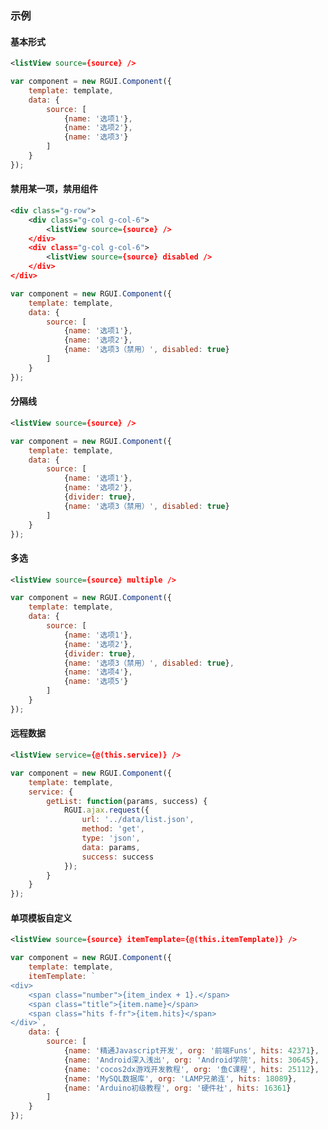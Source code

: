 ### 示例
#### 基本形式

<div class="m-example"></div>

```xml
<listView source={source} />
```

```javascript
var component = new RGUI.Component({
    template: template,
    data: {
        source: [
            {name: '选项1'},
            {name: '选项2'},
            {name: '选项3'}
        ]
    }
});
```

#### 禁用某一项，禁用组件

<div class="m-example"></div>

```xml
<div class="g-row">
    <div class="g-col g-col-6">
        <listView source={source} />
    </div>
    <div class="g-col g-col-6">
        <listView source={source} disabled />
    </div>
</div>
```

```javascript
var component = new RGUI.Component({
    template: template,
    data: {
        source: [
            {name: '选项1'},
            {name: '选项2'},
            {name: '选项3（禁用）', disabled: true}
        ]
    }
});
```

#### 分隔线

<div class="m-example"></div>

```xml
<listView source={source} />
```

```javascript
var component = new RGUI.Component({
    template: template,
    data: {
        source: [
            {name: '选项1'},
            {name: '选项2'},
            {divider: true},
            {name: '选项3（禁用）', disabled: true}
        ]
    }
});
```

#### 多选

<div class="m-example"></div>

```xml
<listView source={source} multiple />
```

```javascript
var component = new RGUI.Component({
    template: template,
    data: {
        source: [
            {name: '选项1'},
            {name: '选项2'},
            {divider: true},
            {name: '选项3（禁用）', disabled: true},
            {name: '选项4'},
            {name: '选项5'}
        ]
    }
});
```

#### 远程数据

<div class="m-example"></div>

```xml
<listView service={@(this.service)} />
```

```javascript
var component = new RGUI.Component({
    template: template,
    service: {
        getList: function(params, success) {
            RGUI.ajax.request({
                url: '../data/list.json',
                method: 'get',
                type: 'json',
                data: params,
                success: success
            });
        }
    }
});
```

#### 单项模板自定义

<div class="m-example"></div>

```xml
<listView source={source} itemTemplate={@(this.itemTemplate)} />
```

```javascript
var component = new RGUI.Component({
    template: template,
    itemTemplate: `
<div>
    <span class="number">{item_index + 1}.</span>
    <span class="title">{item.name}</span>
    <span class="hits f-fr">{item.hits}</span>
</div>`,
    data: {
        source: [
            {name: '精通Javascript开发', org: '前端Funs', hits: 42371},
            {name: 'Android深入浅出', org: 'Android学院', hits: 30645},
            {name: 'cocos2dx游戏开发教程', org: '鱼C课程', hits: 25112},
            {name: 'MySQL数据库', org: 'LAMP兄弟连', hits: 18089},
            {name: 'Arduino初级教程', org: '硬件社', hits: 16361}
        ]
    }
});
```
